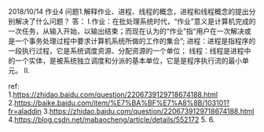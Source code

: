 2018/10/14 作业4
问题1.解释作业、进程、线程的概念，进程和线程概念的提出分别解决了什么问题？
答：
Ⅰ.作业：在批处理系统时代，“作业”意义是计算机完成的一次任务，从输入开始，以输出结束；而现在认为的“作业”指“用户在一次解决或是一个事务处理过程中要求计算机系统所做的工作的集合”;
   进程：进程是指程序的一段执行过程，它是系统调度资源、分配资源的一个单位；
   线程：线程是进程中的一个实体，是被系统独立调度和分派的基本单位，它是是程序执行流的最小单元。
Ⅱ.
  
ref:  
1.https://zhidao.baidu.com/question/2206739129718674188.html
2.https://baike.baidu.com/item/%E7%BA%BF%E7%A8%8B/103101?fr=aladdin
3.https://zhidao.baidu.com/question/2206739129718674188.html
4.https://blog.csdn.net/mabaocheng/article/details/552172
5.
6.
